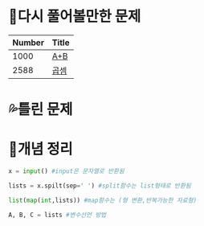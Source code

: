 # 💫다시 풀어볼만한 문제

| Number | Title                                        |
| ------ | -------------------------------------------- |
| 1000   | [A+B](https://www.acmicpc.net/problem/1000)  |
| 2588   | [곱셈](https://www.acmicpc.net/problem/2588) |



# 💦틀린 문제



# 📑개념 정리 

```python
x = input() #input은 문자열로 반환됨

lists = x.spilt(sep=' ') #split함수는 list형태로 반환됨

list(map(int,lists)) #map함수는 (형 변환,반복가능한 자료형)

A, B, C = lists #변수선언 방법
```

